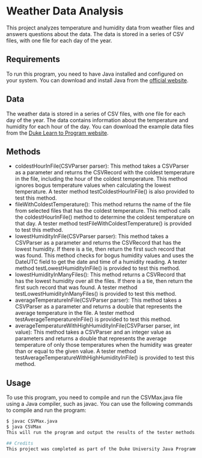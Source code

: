 # Weather Data Analysis
This project analyzes temperature and humidity data from weather files and answers questions about the data. The data is stored in a series of CSV files, with one file for each day of the year.

## Requirements
To run this program, you need to have Java installed and configured on your system. You can download and install Java from the [official website](https://www.java.com/en/download/).

## Data
The weather data is stored in a series of CSV files, with one file for each day of the year. The data contains information about the temperature and humidity for each hour of the day. You can download the example data files from the [Duke Learn to Program website](http://www.dukelearntoprogram.com/course2/data/nc_weather.zip).

## Methods
* coldestHourInFile(CSVParser parser): This method takes a CSVParser as a parameter and returns the CSVRecord with the coldest temperature in the file, including the hour of the coldest temperature. This method ignores bogus temperature values when calculating the lowest temperature. A tester method testColdestHourInFile() is also provided to test this method.
* fileWithColdestTemperature(): This method returns the name of the file from selected files that has the coldest temperature. This method calls the coldestHourInFile() method to determine the coldest temperature on that day. A tester method testFileWithColdestTemperature() is provided to test this method.
* lowestHumidityInFile(CSVParser parser): This method takes a CSVParser as a parameter and returns the CSVRecord that has the lowest humidity. If there is a tie, then return the first such record that was found. This method checks for bogus humidity values and uses the DateUTC field to get the date and time of a humidity reading. A tester method testLowestHumidityInFile() is provided to test this method.
* lowestHumidityInManyFiles(): This method returns a CSVRecord that has the lowest humidity over all the files. If there is a tie, then return the first such record that was found. A tester method testLowestHumidityInManyFiles() is provided to test this method.
* averageTemperatureInFile(CSVParser parser): This method takes a CSVParser as a parameter and returns a double that represents the average temperature in the file. A tester method testAverageTemperatureInFile() is provided to test this method.
* averageTemperatureWithHighHumidityInFile(CSVParser parser, int value): This method takes a CSVParser and an integer value as parameters and returns a double that represents the average temperature of only those temperatures when the humidity was greater than or equal to the given value. A tester method testAverageTemperatureWithHighHumidityInFile() is provided to test this method.

## Usage
To use this program, you need to compile and run the CSVMax.java file using a Java compiler, such as javac. You can use the following commands to compile and run the program:

```bash
$ javac CSVMax.java
$ java CSVMax
This will run the program and output the results of the tester methods.

## Credits
This project was completed as part of the Duke University Java Programming course.
